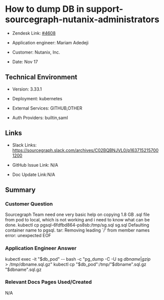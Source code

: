 # How to dump DB in support-sourcegraph-nutanix-administrators <!-- Ticket Title  Hint: include keywords to make it searchable -->



- Zendesk Link: [#4608](https://sourcegraph.zendesk.com/agent/tickets/4608)

- Application engineer: Mariam Adedeji

- Customer: Nutanix, Inc. <!-- Redact if this contains personally identifying information -->

- Date: Nov 17


<!-- Data populated from integration, speak to Ben Gordon or Michael Bali if not working -->

<!-- During Internal team trial, fill missing data manually (we are waiting for all data to sync) -->



## Technical Environment

- Version: 3.33.1​

- Deployment: kubernetes

- External Services: GITHUB,OTHER

- Auth Providers: builtin,saml





## Links
<!-- Data for application engineer manual entry -->
- Slack Links: https://sourcegraph.slack.com/archives/C02BQBNJVL0/p1637152157001200

- GitHub Issue Link: N/A

- Doc Update Link:N/A



## Summary

### Customer Question

Sourcegraph Team need one very basic help on copying 1.8 GB .sql file from pod to local, which is not working and i need to know what can be done.
kubectl cp pgsql-6fdfbd864-ps8sb:/tmp/sg.sql sg.sql
Defaulting container name to pgsql.
tar: Removing leading `/' from member names
error: unexpected EOF


### Application Engineer Answer

kubectl exec -it "$db_pod" -- bash -c "pg_dump -C -U sg $dbname | gzip > /tmp/$dbname.sql.gz"
kubectl cp "$db_pod":/tmp/"$dbname".sql.gz "$dbname".sql.gz



### Relevant Docs Pages Used/Created

N/A

